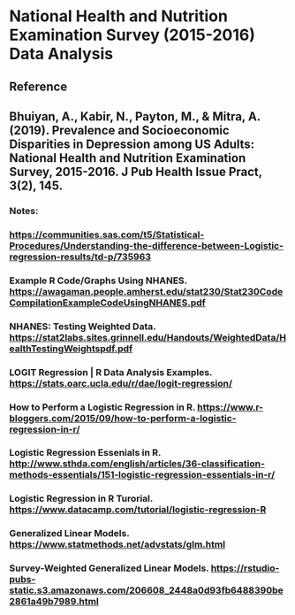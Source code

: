 # National Health and Nutrition Examination Survey (2015-2016) Data Analysis 

## Reference
## Bhuiyan, A., Kabir, N., Payton, M., & Mitra, A. (2019). Prevalence and Socioeconomic Disparities in Depression among US Adults: National Health and Nutrition Examination Survey, 2015-2016. J Pub Health Issue Pract, 3(2), 145.

### Notes:
### https://communities.sas.com/t5/Statistical-Procedures/Understanding-the-difference-between-Logistic-regression-results/td-p/735963
### Example R Code/Graphs Using NHANES. https://awagaman.people.amherst.edu/stat230/Stat230CodeCompilationExampleCodeUsingNHANES.pdf
### NHANES: Testing Weighted Data. https://stat2labs.sites.grinnell.edu/Handouts/WeightedData/HealthTestingWeightspdf.pdf
### LOGIT Regression | R Data Analysis Examples. https://stats.oarc.ucla.edu/r/dae/logit-regression/
### How to Perform a Logistic Regression in R. https://www.r-bloggers.com/2015/09/how-to-perform-a-logistic-regression-in-r/
### Logistic Regression Essenials in R. http://www.sthda.com/english/articles/36-classification-methods-essentials/151-logistic-regression-essentials-in-r/
### Logistic Regression in R Turorial. https://www.datacamp.com/tutorial/logistic-regression-R
### Generalized Linear Models. https://www.statmethods.net/advstats/glm.html
### Survey-Weighted Generalized Linear Models. https://rstudio-pubs-static.s3.amazonaws.com/206608_2448a0d93fb6488390be2861a49b7989.html

